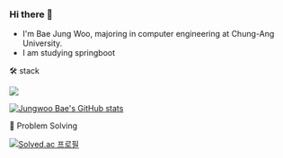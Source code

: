  ### Hi there 👋 

- I'm Bae Jung Woo, majoring in computer engineering at Chung-Ang University.
- I am studying springboot


🛠 stack

<img src="https://img.shields.io/badge/Spring-6DB33F?style=for-the-badge&logo=spring&logoColor=white">

 
[![Jungwoo Bae's GitHub stats](https://github-readme-stats.vercel.app/api?username=wjddn2165&theme=dark)](https://github.com/wjddn2165/github-readme-stats)



💪 Problem Solving

[![Solved.ac
프로필](http://mazassumnida.wtf/api/generate_badge?boj=wjddn2165)](https://solved.ac/wjddn2165)
